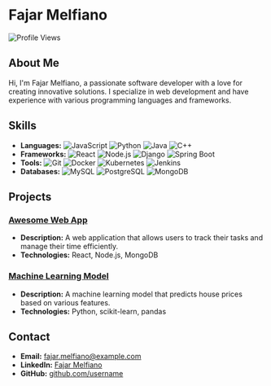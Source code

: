 # Fajar Melfiano

![Profile Views](https://komarev.com/ghpvc/?username=username&color=blue)

## About Me
Hi, I'm Fajar Melfiano, a passionate software developer with a love for creating innovative solutions. I specialize in web development and have experience with various programming languages and frameworks.

## Skills
- **Languages:** ![JavaScript](https://img.shields.io/badge/-JavaScript-yellow) ![Python](https://img.shields.io/badge/-Python-blue) ![Java](https://img.shields.io/badge/-Java-red) ![C++](https://img.shields.io/badge/-C++-blue)
- **Frameworks:** ![React](https://img.shields.io/badge/-React-blue) ![Node.js](https://img.shields.io/badge/-Node.js-green) ![Django](https://img.shields.io/badge/-Django-green) ![Spring Boot](https://img.shields.io/badge/-Spring%20Boot-brightgreen)
- **Tools:** ![Git](https://img.shields.io/badge/-Git-black) ![Docker](https://img.shields.io/badge/-Docker-blue) ![Kubernetes](https://img.shields.io/badge/-Kubernetes-blue) ![Jenkins](https://img.shields.io/badge/-Jenkins-red)
- **Databases:** ![MySQL](https://img.shields.io/badge/-MySQL-blue) ![PostgreSQL](https://img.shields.io/badge/-PostgreSQL-blue) ![MongoDB](https://img.shields.io/badge/-MongoDB-green)

## Projects
### [Awesome Web App](https://github.com/username/awesome-web-app)
- **Description:** A web application that allows users to track their tasks and manage their time efficiently.
- **Technologies:** React, Node.js, MongoDB

### [Machine Learning Model](https://github.com/username/house-price-prediction)
- **Description:** A machine learning model that predicts house prices based on various features.
- **Technologies:** Python, scikit-learn, pandas

## Contact
- **Email:** [fajar.melfiano@example.com](mailto:fajar.melfiano@example.com)
- **LinkedIn:** [Fajar Melfiano](https://www.linkedin.com/in/fajarmelfiano)
- **GitHub:** [github.com/username](https://github.com/username)
